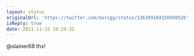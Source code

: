 ```yaml
---
layout: status
originalUrl: 'https://twitter.com/marcgg/status/136389104156950528'
isReply: true
date: 2011-11-15 10:24:31
---
```


@slainer68 thx!
